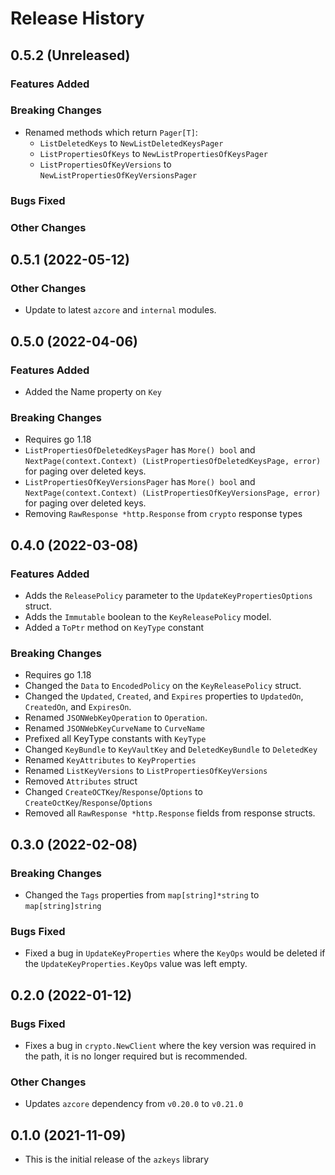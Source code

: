 # Release History

## 0.5.2 (Unreleased)

### Features Added

### Breaking Changes
* Renamed methods which return `Pager[T]`:
  * `ListDeletedKeys` to `NewListDeletedKeysPager`
  * `ListPropertiesOfKeys` to `NewListPropertiesOfKeysPager`
  * `ListPropertiesOfKeyVersions` to `NewListPropertiesOfKeyVersionsPager`

### Bugs Fixed

### Other Changes

## 0.5.1 (2022-05-12)

### Other Changes
* Update to latest `azcore` and `internal` modules.

## 0.5.0 (2022-04-06)

### Features Added
* Added the Name property on `Key`

### Breaking Changes
* Requires go 1.18
* `ListPropertiesOfDeletedKeysPager` has `More() bool` and `NextPage(context.Context) (ListPropertiesOfDeletedKeysPage, error)` for paging over deleted keys.
* `ListPropertiesOfKeyVersionsPager` has `More() bool` and `NextPage(context.Context) (ListPropertiesOfKeyVersionsPage, error)` for paging over deleted keys.
* Removing `RawResponse *http.Response` from `crypto` response types

## 0.4.0 (2022-03-08)

### Features Added
* Adds the `ReleasePolicy` parameter to the `UpdateKeyPropertiesOptions` struct.
* Adds the `Immutable` boolean to the `KeyReleasePolicy` model.
* Added a `ToPtr` method on `KeyType` constant

### Breaking Changes
* Requires go 1.18
* Changed the `Data` to `EncodedPolicy` on the `KeyReleasePolicy` struct.
* Changed the `Updated`, `Created`, and `Expires` properties to `UpdatedOn`, `CreatedOn`, and `ExpiresOn`.
* Renamed `JSONWebKeyOperation` to `Operation`.
* Renamed `JSONWebKeyCurveName` to `CurveName`
* Prefixed all KeyType constants with `KeyType`
* Changed `KeyBundle` to `KeyVaultKey` and `DeletedKeyBundle` to `DeletedKey`
* Renamed `KeyAttributes` to `KeyProperties`
* Renamed `ListKeyVersions` to `ListPropertiesOfKeyVersions`
* Removed `Attributes` struct
* Changed `CreateOCTKey`/`Response`/`Options` to `CreateOctKey`/`Response`/`Options`
* Removed all `RawResponse *http.Response` fields from response structs.

## 0.3.0 (2022-02-08)

### Breaking Changes
* Changed the `Tags` properties from `map[string]*string` to `map[string]string`

### Bugs Fixed
* Fixed a bug in `UpdateKeyProperties` where the `KeyOps` would be deleted if the `UpdateKeyProperties.KeyOps` value was left empty.

## 0.2.0 (2022-01-12)

### Bugs Fixed
* Fixes a bug in `crypto.NewClient` where the key version was required in the path, it is no longer required but is recommended.

### Other Changes
* Updates `azcore` dependency from `v0.20.0` to `v0.21.0`

## 0.1.0 (2021-11-09)
* This is the initial release of the `azkeys` library
